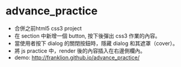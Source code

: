 # advance_practice
- 合併之前html5 css3 project 
- 在 section 中新增一個 button, 按下後彈出 css3 作業的內容。
- 當使用者按下 dialog 的關閉按鈕時，隱藏 dialog 和其遮罩（cover）。
- 將 js practice 中，render 後的內容插入在右邊側欄內。
- demo: http://franklion.github.io/advance_practice/
